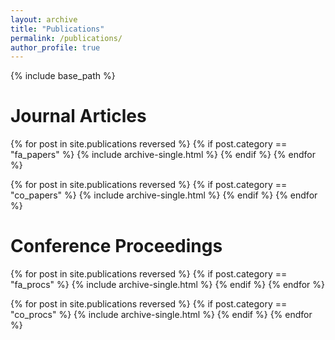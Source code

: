 ```yaml
---
layout: archive
title: "Publications"
permalink: /publications/
author_profile: true
---
```


{% include base_path %}

Journal Articles
======

{% for post in site.publications reversed %}
  {% if post.category == "fa_papers" %}
    {% include archive-single.html %}
  {% endif %}
{% endfor %}

{% for post in site.publications reversed %}
  {% if post.category == "co_papers" %}
    {% include archive-single.html %}
  {% endif %}
{% endfor %}

Conference Proceedings
======

{% for post in site.publications reversed %}
  {% if post.category == "fa_procs" %}
    {% include archive-single.html %}
  {% endif %}
{% endfor %}

{% for post in site.publications reversed %}
  {% if post.category == "co_procs" %}
    {% include archive-single.html %}
  {% endif %}
{% endfor %}
